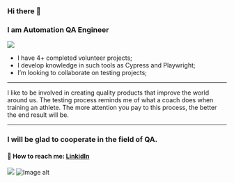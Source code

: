 
### Hi there 👋
### I am Automation QA Engineer
![](https://github.com/SerhiiQAA/SerhiiQAA/blob/main/giphy-11.gif)
-  I have 4+ completed volunteer projects;
-  I develop knowledge in such tools as Cypress and Playwright;
-  I’m looking to collaborate on testing projects;
___
I like to be involved in creating quality products that improve the world around us. The testing process reminds me of what a coach does when training an athlete. The more attention you pay to this process, the better the end result will be.
___
### I will be glad to cooperate in the field of QA.
#### 🔹 How to reach me: [Linkidln](https://www.linkedin.com/in/serhiiqaengineer/)

![](https://github.com/SerhiiQAA/SerhiiQAA/blob/main/image_461d661da4.png)
![Image alt](https://github.com/SerhiiQAA/SerhiiQAA/blob/main/0_x2xCaLL7YyfKKdlv.png)

